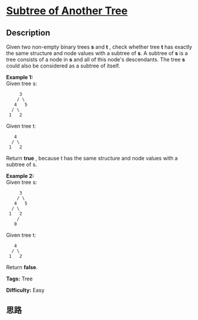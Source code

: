 # [Subtree of Another Tree][title]

## Description

Given two non-empty binary trees **s** and **t** , check whether tree **t**
has exactly the same structure and node values with a subtree of **s**. A
subtree of **s** is a tree consists of a node in **s** and all of this node's
descendants. The tree **s** could also be considered as a subtree of itself.

**Example 1:**  
Given tree s:
                 3        / \       4   5      / \     1   2    

Given tree t:
               4       / \     1   2    

Return **true** , because t has the same structure and node values with a
subtree of s.

**Example 2:**  
Given tree s:
                 3        / \       4   5      / \     1   2        /       0    

Given tree t:
               4      / \     1   2    

Return **false**.


**Tags:** Tree

**Difficulty:** Easy

## 思路

[title]: https://leetcode.com/problems/subtree-of-another-tree
